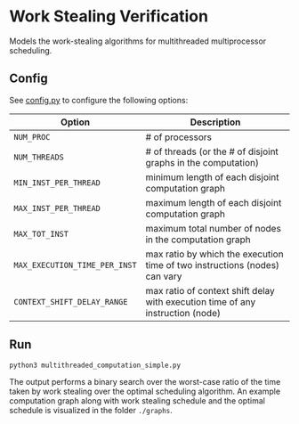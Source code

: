 # Work Stealing Verification

Models the work-stealing algorithms for multithreaded multiprocessor scheduling.

## Config

See [config.py](./config.py) to configure the following options:

| Option | Description |
|--------|-------------|
| `NUM_PROC` | # of processors |
| `NUM_THREADS` | # of threads (or the # of disjoint graphs in the computation) |
| `MIN_INST_PER_THREAD` | minimum length of each disjoint computation graph | 
| `MAX_INST_PER_THREAD` | maximum length of each disjoint computation graph |
| `MAX_TOT_INST` | maximum total number of nodes in the computation graph |
| `MAX_EXECUTION_TIME_PER_INST` | max ratio by which the execution time of two instructions (nodes) can vary |
| `CONTEXT_SHIFT_DELAY_RANGE` | max ratio of context shift delay with execution time of any instruction (node) |


## Run

```bash
python3 multithreaded_computation_simple.py
```

The output performs a binary search over the worst-case ratio of the time taken by work stealing over the optimal scheduling algorithm.
An example computation graph along with work stealing schedule and the optimal schedule is visualized in the folder `./graphs`.



